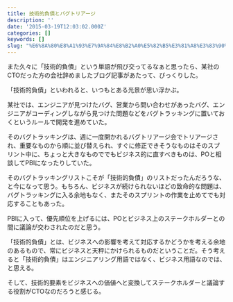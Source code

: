 ```yaml
---
title: 技術的負債とバグトリアージ
description: ''
date: '2015-03-19T12:03:02.000Z'
categories: []
keywords: []
slug: "%E6%8A%80%E8%A1%93%E7%9A%84%E8%B2%A0%E5%82%B5%E3%81%A8%E3%83%90%E3%82%B0%E3%83%88%E3%83%AA%E3%82%A2%E3%83%BC%E3%82%B8"
---
```

また久々に「技術的負債」という単語が飛び交ってるなぁと思ったら、某社のCTOだった方の会社辞めましたブログ記事があたって、びっくりした。

「技術的負債」といわれると、いつもとある光景が思い浮かぶ。

某社では、エンジニアが見つけたバグ、営業から問い合わせがあったバグ、エンジニアがコーディングしながら見つけた問題などをバグトラッキングに置いておくというルールで開発を進めていた。

そのバグトラッキングは、週に一度開かれるバグトリアージ会でトリアージされ、重要なものから順に並び替えられ、すぐに修正できそうなものはそのスプリント中に、ちょっと大きなものででもビジネス的に直すべきものは、POと相談してPBIになったりしていた。

そのバグトラッキングリストこそが「技術的負債」のリストだったんだろうな、と今になって思う。もちろん、ビジネスが続けられないほどの致命的な問題は、バグトラッキングに入る余地もなく、またそのスプリントの作業を止めてでも対応することもあった。

PBIに入って、優先順位を上げるには、POとビジネス上のステークホルダーとの間に議論が交わされたのだと思う。

「技術的負債」とは、ビジネスへの影響を考えて対応するかどうかを考える余地のあるもので、常にビジネスと天秤にかけられるものだということだ。そう考えると「技術的負債」はエンジニアリング用語ではなく、ビジネス用語なのでは、と思える。

そして、技術的要素をビジネスへの価値へと変換してステークホルダーと議論する役割がCTOなのだろうと感じる。